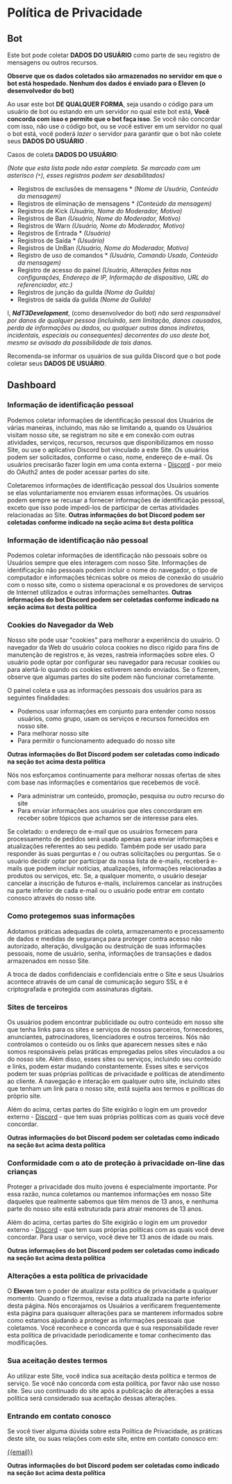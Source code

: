 # Política de Privacidade

## Bot

Este bot pode coletar **DADOS DO USUÁRIO** como parte de seu registro de mensagens ou outros recursos.

**Observe que os dados coletados são armazenados no servidor em que o bot está hospedado. Nenhum dos dados é enviado para o Eleven (o desenvolvedor do bot)**

Ao usar este bot **DE QUALQUER FORMA**, seja usando o código para um usuário de bot ou estando em um servidor no qual este bot está, **Você concorda com isso e permite que o bot faça isso**. Se você não concordar com isso, não use o código bot, ou se você estiver em um servidor no qual o bot está, você poderá _lazer_ o servidor para garantir que o bot não colete seus **DADOS DO USUÁRIO** .

Casos de coleta **DADOS DO USUÁRIO**:

_(Note que esta lista pode não estar completa. Se marcado com um asterisco (`*`), esses registros podem ser desabilitados)_

- Registros de exclusões de mensagens * _(Nome de Usuário, Conteúdo da mensagem)_
- Registros de eliminação de mensagens * _(Conteúdo da mensagem)_
- Registros de Kick _(Usuário, Nome do Moderador, Motivo)_
- Registros de Ban _(Usuário, Nome do Moderador, Motivo)_
- Registros de Warn _(Usuário, Nome do Moderador, Motivo)_
- Registros de Entrada * _(Usuário)_
- Registros de Saída * _(Usuário)_
- Registros de UnBan _(Usuário, Nome do Moderador, Motivo)_
- Registro de uso de comandos * _(Usuário, Comando Usado, Conteúdo da mensagem)_
- Registro de acesso do painel _(Usuário, Alterações feitas nas configurações, Endereço de IP, Informação de dispositivo, URL do referenciador, etc.)_
- Registros de junção da guilda _(Nome da Guilda)_
- Registros de saída da guilda _(Nome da Guilda)_

I, ***NdT3Development***, (como desenvolvedor do bot) _não será responsável por danos de qualquer pessoa (incluindo, sem limitação, danos causados, perda de informações ou dados, ou qualquer outros danos indiretos, incidentais, especiais ou consequentes) decorrentes do uso deste bot, mesmo se avisado da possibilidade de tais danos._

Recomenda-se informar os usuários de sua guilda Discord que o bot pode coletar seus **DADOS DE USUÁRIO**.

## Dashboard

### Informação de identificação pessoal

Podemos coletar informações de identificação pessoal dos Usuários de várias maneiras, incluindo, mas não se limitando a, quando os Usuários visitam nosso site, se registram no site e em conexão com outras atividades, serviços, recursos, recursos que disponibilizamos em nosso Site, ou use o aplicativo Discord bot vinculado a este Site. Os usuários podem ser solicitados, conforme o caso, nome, endereço de e-mail. Os usuários precisarão fazer login em uma conta externa - [Discord](https://discordapp.com) - por meio do OAuth2 antes de poder acessar partes do site.

Coletaremos informações de identificação pessoal dos Usuários somente se elas voluntariamente nos enviarem essas informações. Os usuários podem sempre se recusar a fornecer informações de identificação pessoal, exceto que isso pode impedi-los de participar de certas atividades relacionadas ao Site. **Outras informações do bot Discord podem ser coletadas conforme indicado na seção acima `Bot` desta política**

### Informação de identificação não pessoal

Podemos coletar informações de identificação não pessoais sobre os Usuários sempre que eles interagem com nosso Site. Informações de identificação não pessoais podem incluir o nome do navegador, o tipo de computador e informações técnicas sobre os meios de conexão do usuário com o nosso site, como o sistema operacional e os provedores de serviços de Internet utilizados e outras informações semelhantes. **Outras informações do bot Discord podem ser coletadas conforme indicado na seção acima `Bot` desta política**

### Cookies do Navegador da Web

Nosso site pode usar "cookies" para melhorar a experiência do usuário. O navegador da Web do usuário coloca cookies no disco rígido para fins de manutenção de registros e, às vezes, rastreia informações sobre eles. O usuário pode optar por configurar seu navegador para recusar cookies ou para alertá-lo quando os cookies estiverem sendo enviados. Se o fizerem, observe que algumas partes do site podem não funcionar corretamente.

O painel coleta e usa as informações pessoais dos usuários para as seguintes finalidades:

- Podemos usar informações em conjunto para entender como nossos usuários, como grupo, usam os serviços e recursos fornecidos em nosso site.
- Para melhorar nosso site
- Para permitir o funcionamento adequado do nosso site

 **Outras informações do Bot Discord podem ser coletadas como indicado na seção `Bot` acima desta política**

 Nós nos esforçamos continuamente para melhorar nossas ofertas de sites com base nas informações e comentários que recebemos de você.
- Para administrar um conteúdo, promoção, pesquisa ou outro recurso do site
- Para enviar informações aos usuários que eles concordaram em receber sobre tópicos que achamos ser de interesse para eles.

 Se coletado: o endereço de e-mail que os usuários fornecem para processamento de pedidos será usado apenas para enviar informações e atualizações referentes ao seu pedido. Também pode ser usado para responder às suas perguntas e / ou outras solicitações ou perguntas. Se o usuário decidir optar por participar da nossa lista de e-mails, receberá e-mails que podem incluir notícias, atualizações, informações relacionadas a produtos ou serviços, etc. Se, a qualquer momento, o usuário desejar cancelar a inscrição de futuros e-mails, incluiremos cancelar as instruções na parte inferior de cada e-mail ou o usuário pode entrar em contato conosco através do nosso site.

### Como protegemos suas informações

Adotamos práticas adequadas de coleta, armazenamento e processamento de dados e medidas de segurança para proteger contra acesso não autorizado, alteração, divulgação ou destruição de suas informações pessoais, nome de usuário, senha, informações de transações e dados armazenados em nosso Site.

A troca de dados confidenciais e confidenciais entre o Site e seus Usuários acontece através de um canal de comunicação seguro SSL e é criptografada e protegida com assinaturas digitais.

### Sites de terceiros

Os usuários podem encontrar publicidade ou outro conteúdo em nosso site que tenha links para os sites e serviços de nossos parceiros, fornecedores, anunciantes, patrocinadores, licenciadores e outros terceiros. Nós não controlamos o conteúdo ou os links que aparecem nesses sites e não somos responsáveis pelas práticas empregadas pelos sites vinculados a ou do nosso site. Além disso, esses sites ou serviços, incluindo seu conteúdo e links, podem estar mudando constantemente. Esses sites e serviços podem ter suas próprias políticas de privacidade e políticas de atendimento ao cliente. A navegação e interação em qualquer outro site, incluindo sites que tenham um link para o nosso site, está sujeita aos termos e políticas do próprio site.

Além do acima, certas partes do Site exigirão o login em um provedor externo - [Discord](https://discordapp.com) - que tem suas próprias políticas com as quais você deve concordar.

 **Outras informações do bot Discord podem ser coletadas como indicado na seção `Bot` acima desta política**

### Conformidade com o ato de proteção à privacidade on-line das crianças

Proteger a privacidade dos muito jovens é especialmente importante. Por essa razão, nunca coletamos ou mantemos informações em nosso Site daqueles que realmente sabemos que têm menos de 13 anos, e nenhuma parte do nosso site está estruturada para atrair menores de 13 anos.

Além do acima, certas partes do Site exigirão o login em um provedor externo - [Discord](https://discordapp.com) - que tem suas próprias políticas com as quais você deve concordar. Para usar o serviço, você deve ter 13 anos de idade ou mais.

 **Outras informações do bot Discord podem ser coletadas como indicado na seção `Bot` acima desta política**


### Alterações a esta política de privacidade

O **Eleven** tem o poder de atualizar esta política de privacidade a qualquer momento. Quando o fizermos, revise a data atualizada na parte inferior desta página. Nós encorajamos os Usuários a verificarem frequentemente esta página para quaisquer alterações para se manterem informados sobre como estamos ajudando a proteger as informações pessoais que coletamos. Você reconhece e concorda que é sua responsabilidade rever esta política de privacidade periodicamente e tomar conhecimento das modificações.

### Sua aceitação destes termos

Ao utilizar este Site, você indica sua aceitação desta política e termos de serviço. Se você não concorda com esta política, por favor não use nosso site. Seu uso continuado do site após a publicação de alterações a essa política será considerado sua aceitação dessas alterações.

### Entrando em contato conosco

Se você tiver alguma dúvida sobre esta Política de Privacidade, as práticas deste site, ou suas relações com este site, entre em contato conosco em:

[{{email}}](mailto:{{email}})

**Outras informações do bot Discord podem ser coletadas como indicado na seção `Bot` acima desta política**
